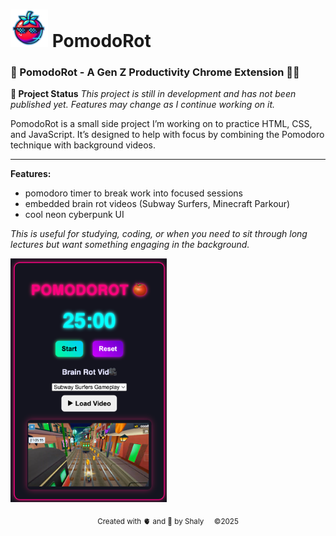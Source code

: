 # <img src="cool_pomodoro.PNG" alt="App Icon" width="60"> PomodoRot

### 📌 PomodoRot - A Gen Z Productivity Chrome Extension 🍅🌀

**🚧 Project Status** _This project is still in development and has not been published yet. Features may change as I continue working on it._

PomodoRot is a small side project I’m working on to practice HTML, CSS, and JavaScript. It’s designed to help with focus by combining the Pomodoro technique with background videos.

---

**Features:**
- pomodoro timer to break work into focused sessions
- embedded brain rot videos (Subway Surfers, Minecraft Parkour)
- cool neon cyberpunk UI

_This is useful for studying, coding, or when you need to sit through long lectures but want something engaging in the background._


<img src="pomodorot_app.png" alt="app view" width="250">

<p align=center> <sub> Created with 🫀 and 🧠 by Shaly &nbsp;&nbsp;&nbsp; ©2025 </sub> </p>
